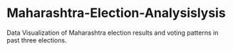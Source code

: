 # Maharashtra-Election-Analysislysis
Data Visualization of Maharashtra election results and voting patterns in past three elections.
